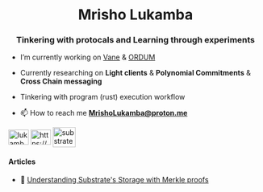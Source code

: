 <h1 align="center">Mrisho Lukamba</h1>
<h3 align="center"> Tinkering with protocals and Learning through experiments</h4>

- I’m currently working on [Vane](https://github.com/2-5-Foundation/Vane-Trustless-Payment) & [ORDUM](https://github.com/OrdumLTD)

- Currently researching on **Light clients** & **Polynomial Commitments** & **Cross Chain messaging**
- Tinkering with program (rust) execution workflow

- 📫 How to reach me **MrishoLukamba@proton.me**


<p align="left">
<a href="https://twitter.com/lukambamrisho" target="blank"><img align="center" src="https://raw.githubusercontent.com/rahuldkjain/github-profile-readme-generator/master/src/images/icons/Social/twitter.svg" alt="lukambamrisho" height="30" width="40" /></a>
<a href="https://www.linkedin.com/in/mrisho-lukamba/" target="blank"><img align="center" src="https://raw.githubusercontent.com/rahuldkjain/github-profile-readme-generator/master/src/images/icons/Social/linked-in-alt.svg" alt="https://www.linkedin.com/in/mrisho-lukamba/" height="30" width="40" /></a>
<a href="https://substrate.stackexchange.com/users/351/mrisho-lukamba" target="blank"><img align="center" src="https://cdn.sstatic.net/stackexchange/img/logos/so/so-icon.png?v=41f6e13ade69" alt="substrate stack exchange" height="40" width="45"/></a>
</p>

<h4>Articles</h4>

- 📄 [Understanding Substrate's Storage with Merkle proofs](https://mrisho-lukamba.notion.site/Understanding-substrate-storage-with-merkle-proofs-34346a35b713463eb43c7939401f0f7b)

